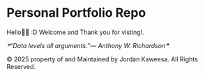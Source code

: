 # Personal Portfolio Repo
Hello🧙🏼 :D Welcome and Thank you for visting!.

<!--STARTS_HERE_QUOTE_README-->
<i>❝“Data levels all arguments.”— Anthony W. Richardson❞</i>
<!--ENDS_HERE_QUOTE_README-->


© 2025 property of and Maintained by Jordan Kaweesa. All Rights Reserved.

